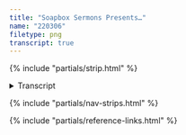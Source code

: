 ```yaml
---
title: "Soapbox Sermons Presents…"
name: "220306"
filetype: png
transcript: true
---
```


{% include "partials/strip.html" %}

<details closed>
<summary>Transcript</summary>

## {{ title }}

### Panel One 
Piggins - [learn more about Piggins][p]: Swell! Welcome to this edition of ye ole sweet Hellbox! It is with some amount of irony that the Boxx presents to you a little dollap o’ wisdom—a ‘spin’! —if ya will—on the Golden Rule of old…

### Panel Two
Piggins: I mean… Take it as you may. But wow it really offers some tasty nuance. So let’s not bury the damn lede much longer! …It’s the ‘Reverse Golden Rule’. That’s right!—We’re reverse’n the polarity!!

### Panel Three
Piggins: Like so many plot wrap-ups, with the final commercial break dispensed with… “Whatever you don’t want done to you, do not do to another”[^1] Simple huh? It’s more applicable to the unforced notion ya see…

### Panel Four
Piggins: Say—those that stream out of your default state—aside from your unique nature—keepin’ that to tha side ‘cos damn! Are we not just a series of states?? We’re tryin’ ta keep to together, that’s all… But the default state sure is a doozy!

<!--FOOTNOTES-->
<!-- [^1]: foo "bar" -->

---
</details>

{% include "partials/nav-strips.html" %}

{% include "partials/reference-links.html" %}

